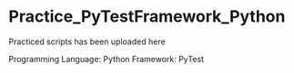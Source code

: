 # Practice_PyTestFramework_Python

Practiced scripts has been uploaded here

Programming Language: Python
Framework: PyTest
